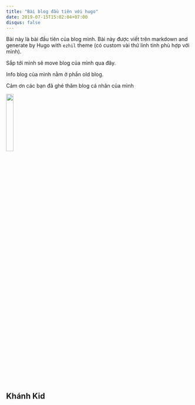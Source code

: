 ```yaml
---
title: "Bài blog đầu tiên với hugo"
date: 2019-07-15T15:02:04+07:00
disqus: false
---
```


Bài này là bài đầu tiên của blog mình. Bài này được viết trên markdown and generate by Hugo with `ezhil` theme (có custom vài thứ linh tinh phù hợp với mình).

Sắp tới mình sẽ move blog của mình qua đây.

Info blog của mình nằm ở phần old blog.

Cảm ơn các bạn đã ghé thăm blog cá nhân của mình
<!-- ![image alt text](/posts/images/logo.png) -->

<img class="special-img-class" style="width:20%;" src="/posts/images/logo.png">

## Khánh Kid ##
